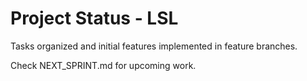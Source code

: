 # Project Status - LSL

Tasks organized and initial features implemented in feature branches.

Check NEXT_SPRINT.md for upcoming work.
